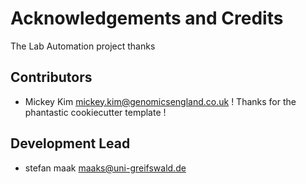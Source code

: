 
# Acknowledgements and Credits

The Lab Automation project thanks


Contributors
------------

* Mickey Kim <mickey.kim@genomicsengland.co.uk>  ! Thanks for the phantastic cookiecutter template !


Development Lead
----------------

* stefan maak <maaks@uni-greifswald.de>